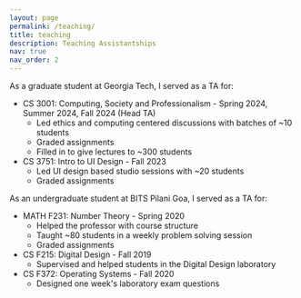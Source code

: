 ```yaml
---
layout: page
permalink: /teaching/
title: teaching
description: Teaching Assistantships
nav: true
nav_order: 2
---
```


As a graduate student at Georgia Tech, I served as a TA for:

- CS 3001: Computing, Society and Professionalism - Spring 2024, Summer 2024, Fall 2024 (Head TA)
  - Led ethics and computing centered discussions with batches of ~10 students
  - Graded assignments
  - Filled in to give lectures to ~300 students
- CS 3751: Intro to UI Design - Fall 2023
  - Led UI design based studio sessions with ~20 students
  - Graded assignments

As an undergraduate student at BITS Pilani Goa, I served as a TA for:

- MATH F231: Number Theory - Spring 2020
  - Helped the professor with course structure
  - Taught ~80 students in a weekly problem solving session
  - Graded assignments
- CS F215: Digital Design - Fall 2019
  - Supervised and helped students in the Digital Design laboratory
- CS F372: Operating Systems - Fall 2020
  - Designed one week's laboratory exam questions
